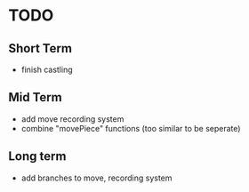 # TODO

## Short Term
- finish castling

## Mid Term
- add move recording system
- combine "movePiece" functions (too similar to be seperate)

## Long term
- add branches to move, recording system
